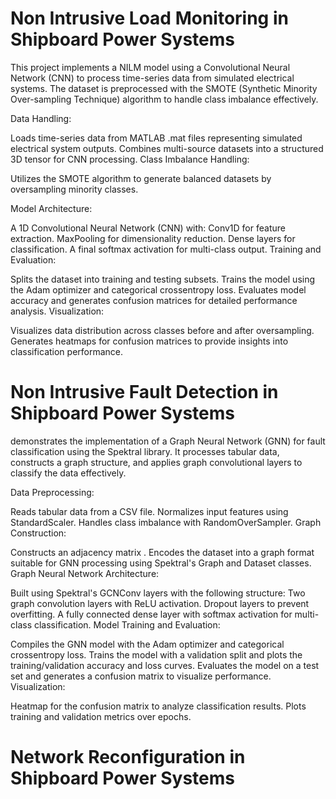# Non Intrusive Load Monitoring in Shipboard Power Systems
This project implements a NILM model using a Convolutional Neural Network (CNN) to process time-series data from simulated electrical systems. The dataset is preprocessed with the SMOTE (Synthetic Minority Over-sampling Technique) algorithm to handle class imbalance effectively.


Data Handling:

Loads time-series data from MATLAB .mat files representing simulated electrical system outputs.
Combines multi-source datasets into a structured 3D tensor for CNN processing.
Class Imbalance Handling:

Utilizes the SMOTE algorithm to generate balanced datasets by oversampling minority classes.

Model Architecture:

A 1D Convolutional Neural Network (CNN) with:
Conv1D for feature extraction.
MaxPooling for dimensionality reduction.
Dense layers for classification.
A final softmax activation for multi-class output.
Training and Evaluation:

Splits the dataset into training and testing subsets.
Trains the model using the Adam optimizer and categorical crossentropy loss.
Evaluates model accuracy and generates confusion matrices for detailed performance analysis.
Visualization:

Visualizes data distribution across classes before and after oversampling.
Generates heatmaps for confusion matrices to provide insights into classification performance.


# Non Intrusive Fault Detection in Shipboard Power Systems

demonstrates the implementation of a Graph Neural Network (GNN) for fault classification using the Spektral library. It processes tabular data, constructs a graph structure, and applies graph convolutional layers to classify the data effectively.

Data Preprocessing:

Reads tabular data from a CSV file.
Normalizes input features using StandardScaler.
Handles class imbalance with RandomOverSampler.
Graph Construction:

Constructs an adjacency matrix .
Encodes the dataset into a graph format suitable for GNN processing using Spektral's Graph and Dataset classes.
Graph Neural Network Architecture:

Built using Spektral's GCNConv layers with the following structure:
Two graph convolution layers with ReLU activation.
Dropout layers to prevent overfitting.
A fully connected dense layer with softmax activation for multi-class classification.
Model Training and Evaluation:

Compiles the GNN model with the Adam optimizer and categorical crossentropy loss.
Trains the model with a validation split and plots the training/validation accuracy and loss curves.
Evaluates the model on a test set and generates a confusion matrix to visualize performance.
Visualization:

Heatmap for the confusion matrix to analyze classification results.
Plots training and validation metrics over epochs.

# Network Reconfiguration in Shipboard Power Systems

